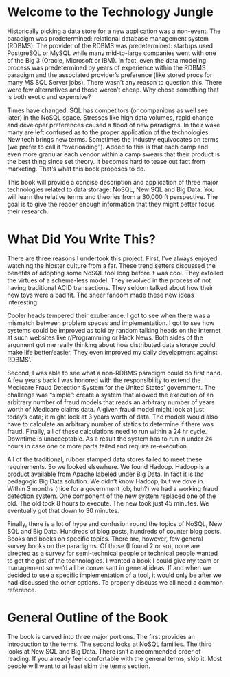 Welcome to the Technology Jungle
===
Historically picking a data store for a new application was a non-event. The paradigm was predetermined: relational database management system (RDBMS). The provider of the RDBMS was predetermined: startups used PostgreSQL or MySQL while many mid-to-large companies went with one of the Big 3 (Oracle, Microsoft or IBM). In fact, even the data modeling process was predetermined by years of experience within the RDBMS paradigm and the associated provider’s preference (like stored procs for many MS SQL Server jobs). There wasn’t any reason to question this. There were few alternatives and those weren’t cheap. Why chose something that is both exotic and expensive?

Times have changed. SQL has competitors (or companions as well see later) in the NoSQL space. Stresses like high data volumes, rapid change and developer preferences caused a flood of new paradigms. In their wake many are left confused as to the proper application of the technologies. New tech brings new terms. Sometimes the industry equivocates on terms (we prefer to call it “overloading”). Added to this is that each camp and even more granular each vendor within a camp swears that their product is the best thing since set theory. It becomes hard to tease out fact from marketing. That’s what this book proposes to do.

This book will provide a concise description and application of three major technologies related to data storage: NoSQL, New SQL and Big Data. You will learn the relative terms and theories from a 30,000 ft perspective. The goal is to give the reader enough information that they might better focus their research.

What Did You Write This?
===
There are three reasons I undertook this project. First, I’ve always enjoyed watching the hipster culture from a far. These trend setters discussed the benefits of adopting some NoSQL tool long before it was cool. They extolled the virtues of a schema-less model. They revolved in the process of not having traditional ACID transactions. They seldom talked about how their new toys were a bad fit. The sheer fandom made these new ideas interesting.

Cooler heads tempered their exuberance. I got to see when there was a mismatch between problem spaces and implementation. I got to see how systems could be improved as told by random talking heads on the Internet at such websites like r/Programming or Hack News. Both sides of the argument got me really thinking about how distributed data storage could make life better/easier. They even improved my daily development against RDBMS’. 

Second, I was able to see what a non-RDBMS paradigm could do first hand. A few years back I was honored with the responsibility to extend the Medicare Fraud Detection System for the United States’ government. The challenge was “simple”: create a system that allowed the execution of an arbitrary number of fraud models that reads an arbitrary number of years worth of Medicare claims data. A given fraud model might look at just today’s data; it might look at 3 years worth of data. The models would also have to calculate an arbitrary number of statics to determine if there was fraud. Finally, all of these calculations need to run within a 24 hr cycle. Downtime is unacceptable. As a result the system has to run in under 24 hours in case one or more parts failed and require re-execution.

All of the traditional, rubber stamped data stores failed to meet these requirements. So we looked elsewhere. We found Hadoop. Hadoop is a product available from Apache labeled under Big Data. In fact it is _the_ pedagogic Big Data solution. We didn’t know Hadoop, but we dove in. Within 3 months (nice for a government job, huh?) we had a working fraud detection system. One component of the new system replaced one of the old. The old took 8 hours to execute. The new took just 45 minutes. We eventually got that down to 30 minutes.

Finally, there is a lot of hype and confusion round the topics of NoSQL, New SQL and Big Data. Hundreds of blog posts, hundreds of counter blog posts. Books and books on specific topics. There are, however, few general survey books on the paradigms. Of those (I found 2 or so), none are directed as a survey for semi-technical people or technical people wanted to get the gist of the technologies. I wanted a book I could give my team or management so we’d all be conversant in general ideas. If and when we decided to use a specific implementation of a tool, it would only be after we had discussed the other options. To properly discuss we all need a common reference.

General Outline of the Book
===
The book is carved into three major portions. The first provides an introduction to the terms. The second looks at NoSQL families. The third looks at New SQL and Big Data. There isn’t a recommended order of reading. If you already feel comfortable with the general terms, skip it. Most people will want to at least skim the terms section. 
